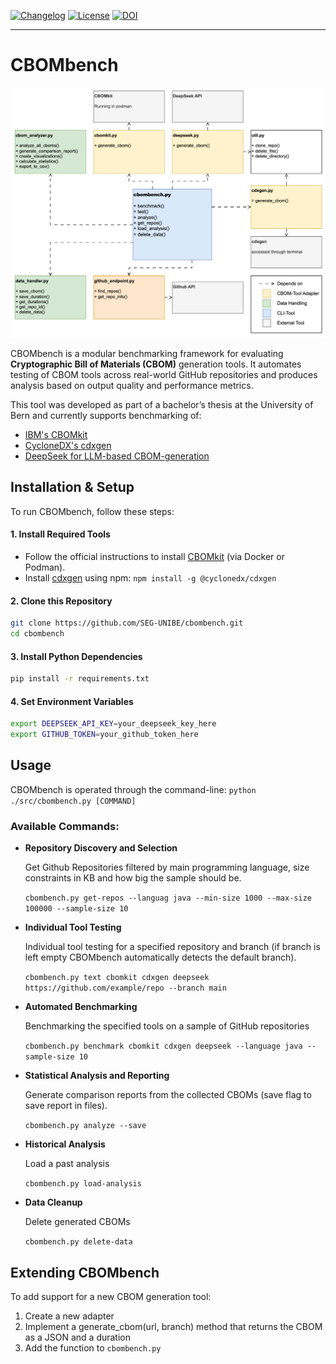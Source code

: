 [![Changelog](https://img.shields.io/github/v/release/SEG-UNIBE/cbombench?include_prereleases)](https://github.com/SEG-UNIBE/cbombench/releases)
[![License](https://img.shields.io/badge/License-Apache_2.0-blue.svg)](https://github.com/SEG-UNIBE/cbombench/blob/main/LICENSE)
[![DOI](https://zenodo.org/badge/1019420739.svg)](https://doi.org/10.5281/zenodo.15878453)

---

# CBOMbench
![classdiagram](./docs/classdiag.png)

CBOMbench is a modular benchmarking framework for evaluating **Cryptographic Bill of Materials (CBOM)** generation tools. It automates testing of CBOM tools across real-world GitHub repositories and produces analysis based on output quality and performance metrics.

This tool was developed as part of a bachelor’s thesis at the University of Bern and currently supports benchmarking of:
- [IBM's CBOMkit](https://github.com/PQCA/cbomkit)
- [CycloneDX's cdxgen](https://github.com/CycloneDX/cdxgen)
- [DeepSeek for LLM-based CBOM-generation](https://www.deepseek.com/)

## Installation & Setup
To run CBOMbench, follow these steps:
#### 1. Install Required Tools
- Follow the official instructions to install [CBOMkit](https://github.com/PQCA/cbomkit) (via Docker or Podman).
- Install [cdxgen](https://github.com/CycloneDX/cdxgen) using npm: ```npm install -g @cyclonedx/cdxgen```

#### 2. Clone this Repository
```bash 
git clone https://github.com/SEG-UNIBE/cbombench.git
cd cbombench
```

#### 3. Install Python Dependencies
```bash
pip install -r requirements.txt 
```

#### 4. Set Environment Variables
```bash
export DEEPSEEK_API_KEY=your_deepseek_key_here
export GITHUB_TOKEN=your_github_token_here
```

## Usage
CBOMbench is operated through the command-line: 
```python ./src/cbombench.py [COMMAND]```

### Available Commands:
- **Repository Discovery and Selection**

    Get Github Repositories filtered by main programming language, size constraints in KB and how big the sample should be.

    ```cbombench.py get-repos --languag java --min-size 1000 --max-size 100000 --sample-size 10```
  
- **Individual Tool Testing**

    Individual tool testing for a specified repository and branch (if branch is left empty CBOMbench automatically detects the default branch).

    ```cbombench.py text cbomkit cdxgen deepseek https://github.com/example/repo --branch main```

- **Automated Benchmarking**

    Benchmarking the specified tools on a sample of GitHub repositories

    ```cbombench.py benchmark cbomkit cdxgen deepseek --language java --sample-size 10```

- **Statistical Analysis and Reporting**

    Generate comparison reports from the collected CBOMs (save flag to save report in files).

    ```cbombench.py analyze --save```

- **Historical Analysis**

    Load a past analysis

    ```cbombench.py load-analysis```

- **Data Cleanup**

    Delete generated CBOMs

    ```cbombench.py delete-data```

## Extending CBOMbench
To add support for a new CBOM generation tool:
1. Create a new adapter
2. Implement a generate_cbom(url, branch) method that returns the CBOM as a JSON and a duration
3. Add the function to ```cbombench.py```
